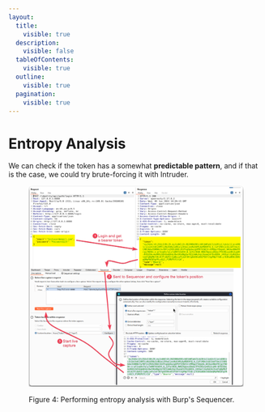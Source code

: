 ```yaml
---
layout:
  title:
    visible: true
  description:
    visible: false
  tableOfContents:
    visible: true
  outline:
    visible: true
  pagination:
    visible: true
---
```


# Entropy Analysis

We can check if the token has a somewhat **predictable pattern**, and if that is the case, we could try brute-forcing it with Intruder.

<figure><img src="../../../../../.gitbook/assets/api_token_entropy_analysis.png" alt=""><figcaption><p>Figure 4: Performing entropy analysis with Burp's Sequencer.</p></figcaption></figure>
